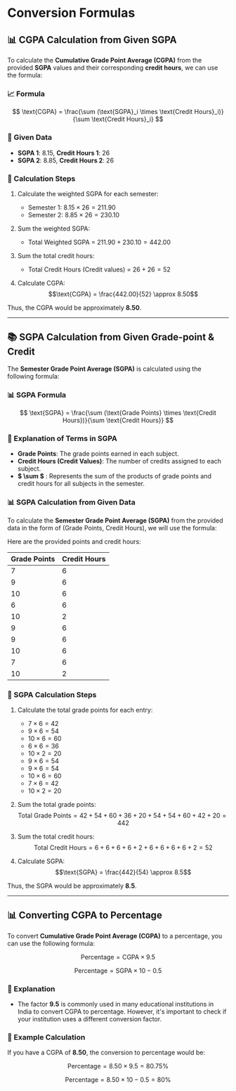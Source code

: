 # Conversion Formulas

## 📊 CGPA Calculation from Given SGPA

To calculate the **Cumulative Grade Point Average (CGPA)** from the provided **SGPA** values and their corresponding **credit hours**, we can use the formula:

### 📈 Formula

$$
\text{CGPA} = \frac{\sum (\text{SGPA}_i \times \text{Credit Hours}_i)}{\sum \text{Credit Hours}_i}
$$

### 📝 Given Data

- **SGPA 1**: 8.15, **Credit Hours 1**: 26
- **SGPA 2**: 8.85, **Credit Hours 2**: 26

### 🧮 Calculation Steps

1. Calculate the weighted SGPA for each semester:
   - Semester 1:  $8.15 \times 26 = 211.90$
   - Semester 2:  $8.85 \times 26 = 230.10$

2. Sum the weighted SGPA:
   - Total Weighted SGPA = $211.90 + 230.10 = 442.00$

3. Sum the total credit hours:
   - Total Credit Hours (Credit values) = $26 + 26 = 52$

4. Calculate CGPA:
   $$\text{CGPA} = \frac{442.00}{52} \approx 8.50$$

Thus, the CGPA would be approximately **8.50**.

---

## 📚 SGPA Calculation from Given Grade-point & Credit

The **Semester Grade Point Average (SGPA)** is calculated using the following formula:

### 📊 SGPA Formula

$$
\text{SGPA} = \frac{\sum (\text{Grade Points} \times \text{Credit Hours})}{\sum \text{Credit Hours}}
$$

### 📝 Explanation of Terms in SGPA

- **Grade Points**: The grade points earned in each subject.
- **Credit Hours (Credit Values)**: The number of credits assigned to each subject.
- **$ \sum $** : Represents the sum of the products of grade points and credit hours for all subjects in the semester.

### 📊 SGPA Calculation from Given Data

To calculate the **Semester Grade Point Average (SGPA)** from the provided data in the form of (Grade Points, Credit Hours), we will use the formula:

Here are the provided points and credit hours:

| Grade Points | Credit Hours |
|--------------|--------------|
| 7            | 6            |
| 9            | 6            |
| 10           | 6            |
| 6            | 6            |
| 10           | 2            |
| 9            | 6            |
| 9            | 6            |
| 10           | 6            |
| 7            | 6            |
| 10           | 2            |

### 🧮 SGPA Calculation Steps

1. Calculate the total grade points for each entry:
   - $7 \times 6 = 42$
   - $9 \times 6 = 54$
   - $10 \times 6 = 60$
   - $6 \times 6 = 36$
   - $10 \times 2 = 20$
   - $9 \times 6 = 54$
   - $9 \times 6 = 54$
   - $10 \times 6 = 60$
   - $7 \times 6 = 42$
   - $10 \times 2 = 20$

2. Sum the total grade points:
   $$\text{Total Grade Points} = 42 + 54 + 60 + 36 + 20 + 54 + 54 + 60 + 42 + 20 =  442$$

3. Sum the total credit hours:
   $$\text{Total Credit Hours} = 6 + 6 + 6 + 6 + 2 + 6 + 6 + 6 + 6 + 2 = 52$$

4. Calculate SGPA:
   $$\text{SGPA} = \frac{442}{54} \approx 8.5$$

Thus, the SGPA would be approximately **8.5**.

---

## 📊 Converting CGPA to Percentage

To convert **Cumulative Grade Point Average (CGPA)** to a percentage, you can use the following formula:

$$
\text{Percentage} = \text{CGPA} \times 9.5
$$

$$
\text{Percentage} = \text{SGPA}\times 10 - 0.5
$$

### 📝 Explanation

- The factor **9.5** is commonly used in many educational institutions in India to convert CGPA to percentage. However, it's important to check if your institution uses a different conversion factor.

### 🧮 Example Calculation

If you have a CGPA of **8.50**, the conversion to percentage would be:

$$
\text{Percentage} = 8.50 \times 9.5 = 80.75\%
$$

$$
\text{Percentage} = 8.50 \times 10 - 0.5  = 80\%
$$
